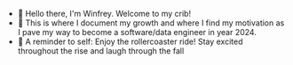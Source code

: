 - 👋 Hello there, I'm Winfrey. Welcome to my crib!
- 🌱 This is where I document my growth and where I find my motivation as I pave my way to become a software/data engineer in year 2024.
- 🎢 A reminder to self: Enjoy the rollercoaster ride! Stay excited throughout the rise and laugh through the fall 

<!---
winfreykong/winfreykong is a ✨ special ✨ repository because its `README.md` (this file) appears on your GitHub profile.
You can click the Preview link to take a look at your changes.
--->
